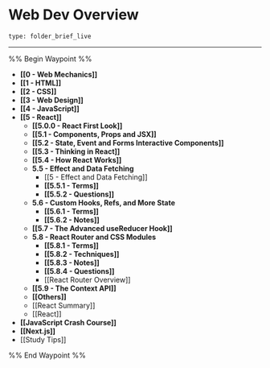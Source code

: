 # Web Dev Overview
 
```ccard
type: folder_brief_live
```
 
---

%% Begin Waypoint %%
- **[[0 - Web Mechanics]]**
- **[[1 - HTML]]**
- **[[2 - CSS]]**
- **[[3 - Web Design]]**
- **[[4 - JavaScript]]**
- **[[5 - React]]**
	- **[[5.0.0 - React First Look]]**
	- **[[5.1 - Components, Props and JSX]]**
	- **[[5.2 - State, Event and Forms Interactive Components]]**
	- **[[5.3 - Thinking in React]]**
	- **[[5.4 - How React Works]]**
	- **5.5 - Effect and Data Fetching**
		- [[5 - Effect and Data Fetching]]
		- **[[5.5.1 - Terms]]**
		- **[[5.5.2 - Questions]]**
	- **5.6 - Custom Hooks, Refs, and More State**
		- **[[5.6.1 - Terms]]**
		- **[[5.6.2 - Notes]]**
	- **[[5.7 - The Advanced useReducer Hook]]**
	- **5.8 - React Router and CSS Modules**
		- **[[5.8.1 - Terms]]**
		- **[[5.8.2 - Techniques]]**
		- **[[5.8.3 - Notes]]**
		- **[[5.8.4 - Questions]]**
		- [[React Router Overview]]
	- **[[5.9 - The Context API]]**
	- **[[Others]]**
	- [[React Summary]]
	- [[React]]
- **[[JavaScript Crash Course]]**
- **[[Next.js]]**
- [[Study Tips]]

%% End Waypoint %%